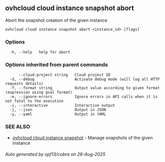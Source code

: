 ## ovhcloud cloud instance snapshot abort

Abort the snapshot creation of the given instance

```
ovhcloud cloud instance snapshot abort <instance_id> [flags]
```

### Options

```
  -h, --help   help for abort
```

### Options inherited from parent commands

```
      --cloud-project string   Cloud project ID
  -d, --debug                  Activate debug mode (will log all HTTP requests details)
  -f, --format string          Output value according to given format (expression using gval format)
  -e, --ignore-errors          Ignore errors in API calls when it is not fatal to the execution
  -i, --interactive            Interactive output
  -j, --json                   Output in JSON
  -y, --yaml                   Output in YAML
```

### SEE ALSO

* [ovhcloud cloud instance snapshot](ovhcloud_cloud_instance_snapshot.md)	 - Manage snapshots of the given instance

###### Auto generated by spf13/cobra on 26-Aug-2025
